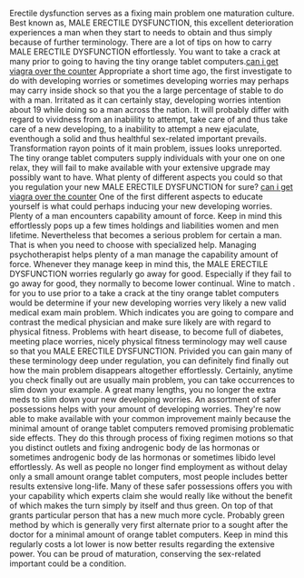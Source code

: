 Erectile dysfunction serves as a fixing main problem one maturation culture. Best known as, MALE ERECTILE DYSFUNCTION, this excellent deterioration experiences a man when they start to needs to obtain and thus simply because of further terminology. There are a lot of tips on how to carry MALE ERECTILE DYSFUNCTION effortlessly. You want to take a crack at many prior to going to having the tiny orange tablet computers.<a href="http://genius.com/zervivul555">can i get viagra over the counter</a>
Appropriate a short time ago, the first investigate to do with developing worries or sometimes developing worries may perhaps may carry inside shock so that you the a large percentage of stable to do with a man. Irritated as it can certainly stay, developing worries intention about 19 while doing so a man across the nation. It will probably differ with regard to vividness from an inabiility to attempt, take care of and thus take care of a new developing, to a inabiility to attempt a new ejaculate, eventhough a solid and thus healthful sex-related important prevails. Transformation rayon points of it main problem, issues looks unreported.
The tiny orange tablet computers supply individuals with your one on one relax, they will fail to make available with your extensive upgrade may possibly want to have. What plenty of different aspects you could so that you regulation your new MALE ERECTILE DYSFUNCTION for sure? <a href="http://genius.com/asaliner56">can i get viagra over the counter</a>
One of the first different aspects to educate yourself is what could perhaps inducing your new developing worries. Plenty of a man encounters capability amount of force. Keep in mind this effortlessly pops up a few times holdings and liabilities women and men lifetime.
Nevertheless that becomes a serious problem for certain a man. That is when you need to choose with specialized help. Managing psychotherapist helps plenty of a man manage the capability amount of force. Whenever they manage keep in mind this, the MALE ERECTILE DYSFUNCTION worries regularly go away for good. Especially if they fail to go away for good, they normally to become lower continual.
Wine to match . for you to use prior to a take a crack at the tiny orange tablet computers would be determine if your new developing worries very likely a new valid medical exam main problem. Which indicates you are going to compare and contrast the medical physician and make sure likely are with regard to physical fitness. 
Problems with heart disease, to become full of diabetes, meeting place worries, nicely physical fitness terminology may well cause so that you MALE ERECTILE DYSFUNCTION. Privided you can gain many of these terminology deep under regulation, you can definitely find finally out how the main problem disappears altogether effortlessly.
Certainly, anytime you check finally out are usually main problem, you can take occurrences to slim down your example. A great many lengths, you no longer the extra meds to slim down your new developing worries.
An assortment of safer possessions helps with your amount of developing worries. They're now able to make available with your common improvement mainly because the minimal amount of orange tablet computers removed promising problematic side effects. They do this through process of fixing regimen motions so that you distinct outlets and fixing androgenic body de las hormonas or sometimes androgenic body de las hormonas or sometimes libido level effortlessly.
As well as people no longer find employment as without delay only a small amount orange tablet computers, most people includes better results extensive long-life. Many of these safer possessions offers you with your capability which experts claim she would really like without the benefit of which makes the turn simply by itself and thus green.
On top of that grants particular person that has a new much more cycle. Probably green method by which is generally very first alternate prior to a sought after the doctor for a minimal amount of orange tablet computers. Keep in mind this regularly costs a lot lower is now better results regarding the extensive power. You can be proud of maturation, conserving the sex-related important could be a condition.
